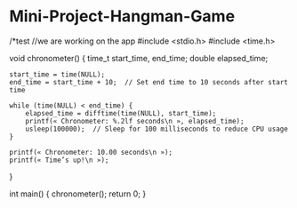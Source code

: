 # Mini-Project-Hangman-Game
/*test
//we are working on the app
#include <stdio.h>
#include <time.h>

void chronometer() {
    time_t start_time, end_time;
    double elapsed_time;

    start_time = time(NULL);
    end_time = start_time + 10;  // Set end time to 10 seconds after start time

    while (time(NULL) < end_time) {
        elapsed_time = difftime(time(NULL), start_time);
        printf(« Chronometer: %.2lf seconds\n », elapsed_time);
        usleep(100000);  // Sleep for 100 milliseconds to reduce CPU usage
    }

    printf(« Chronometer: 10.00 seconds\n »);
    printf(« Time’s up!\n »);
}

int main() {
    chronometer();
    return 0;
}
